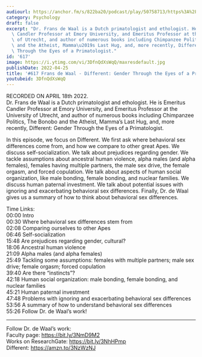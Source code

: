 ```yaml
---
audiourl: https://anchor.fm/s/822ba20/podcast/play/50758713/https%3A%2F%2Fd3ctxlq1ktw2nl.cloudfront.net%2Fstaging%2F2022-3-18%2Fdeadc7ef-1315-42a6-82d1-25abf8a9a111.m4a
category: Psychology
draft: false
excerpt: "Dr. Frans de Waal is a Dutch primatologist and ethologist. He is Emeritus\
  \ Candler Professor at Emory University, and Emeritus Professor at the University\
  \ of Utrecht, and author of numerous books including Chimpanzee Politics, The Bonobo\
  \ and the Atheist, Mamma\u2019s Last Hug, and, more recently, Different: Gender\
  \ Through the Eyes of a Primatologist."
id: '617'
image: https://i.ytimg.com/vi/3DfnQdXsWqQ/maxresdefault.jpg
publishDate: 2022-04-25
title: '#617 Frans de Waal - Different: Gender Through the Eyes of a Primatologist'
youtubeid: 3DfnQdXsWqQ
---
```

<div class="timelinks">

RECORDED ON APRIL 18th 2022.  
Dr. Frans de Waal is a Dutch primatologist and ethologist. He is Emeritus Candler Professor at Emory University, and Emeritus Professor at the University of Utrecht, and author of numerous books including Chimpanzee Politics, The Bonobo and the Atheist, Mamma’s Last Hug, and, more recently, Different: Gender Through the Eyes of a Primatologist.

In this episode, we focus on Different. We first ask where behavioral sex differences come from, and how we compare to other great Apes. We discuss self-socialization. We talk about prejudices regarding gender. We tackle assumptions about ancestral human violence, alpha males (and alpha females), females having multiple partners, the male sex drive, the female orgasm, and forced copulation. We talk about aspects of human social organization, like male bonding, female bonding, and nuclear families. We discuss human paternal investment. We talk about potential issues with ignoring and exacerbating behavioral sex differences. Finally, Dr. de Waal gives us a summary of how to think about behavioral sex differences.

Time Links:  
<time>00:00</time> Intro  
<time>00:30</time> Where behavioral sex differences stem from  
<time>02:08</time> Comparing ourselves to other Apes  
<time>06:46</time> Self-socialization  
<time>15:48</time> Are prejudices regarding gender, cultural?  
<time>18:06</time> Ancestral human violence  
<time>21:09</time> Alpha males (and alpha females)  
<time>25:49</time> Tackling some assumptions: females with multiple partners; male sex drive; female orgasm; forced copulation  
<time>39:40</time> Are there “instincts”?  
<time>42:18</time> Human social organization: male bonding, female bonding, and nuclear families  
<time>45:21</time> Human paternal investment  
<time>47:48</time> Problems with ignoring and exacerbating behavioral sex differences  
<time>53:56</time> A summary of how to understand behavioral sex differences  
<time>55:26</time> Follow Dr. de Waal’s work!

---

Follow Dr. de Waal’s work:  
Faculty page: https://bit.ly/3NmD9M2  
Works on ResearchGate: https://bit.ly/3NhHPmp  
Different: https://amzn.to/3NzWzNJ
</div>

